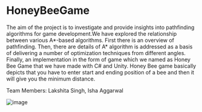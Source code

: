 # HoneyBeeGame
The aim of the project is to investigate and provide insights into pathfinding algorithms for game development.We have explored the relationship between various A*-based algorithms. First there is an overview of pathfinding. Then, there are details of A* algorithm is addressed as a basis of delivering a number of optimization techniques from different angles. Finally, an implementation in the form of game which we named as Honey Bee Game that we have made with C# and Unity. Honey Bee game basically depicts that you have to enter start and ending position of a bee and then it will give you the minimum distance.

Team Members: Lakshita Singh, Isha Aggarwal

![image](https://user-images.githubusercontent.com/67590424/119380018-cf800500-bcdd-11eb-8589-4e84d52d79ec.png)


